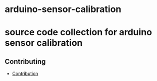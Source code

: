 # arduino-sensor-calibration

# source code collection for arduino sensor calibration


## Contributing

- [Contribution](CONTRIBUTING.md)
